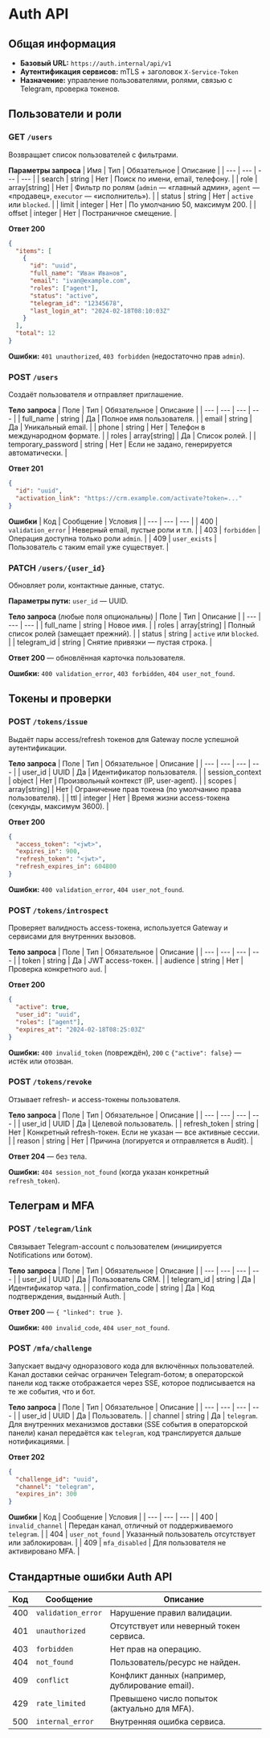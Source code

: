 # Auth API

## Общая информация
- **Базовый URL:** `https://auth.internal/api/v1`
- **Аутентификация сервисов:** mTLS + заголовок `X-Service-Token`
- **Назначение:** управление пользователями, ролями, связью с Telegram, проверка токенов.

## Пользователи и роли

### GET `/users`
Возвращает список пользователей с фильтрами.

**Параметры запроса**
| Имя | Тип | Обязательное | Описание |
| --- | --- | --- | --- |
| search | string | Нет | Поиск по имени, email, телефону. |
| role | array[string] | Нет | Фильтр по ролям (`admin` — «главный админ», `agent` — «продавец», `executor` — «исполнитель»). |
| status | string | Нет | `active` или `blocked`. |
| limit | integer | Нет | По умолчанию 50, максимум 200. |
| offset | integer | Нет | Постраничное смещение. |

**Ответ 200**
```json
{
  "items": [
    {
      "id": "uuid",
      "full_name": "Иван Иванов",
      "email": "ivan@example.com",
      "roles": ["agent"],
      "status": "active",
      "telegram_id": "12345678",
      "last_login_at": "2024-02-18T08:10:03Z"
    }
  ],
  "total": 12
}
```

**Ошибки:** `401 unauthorized`, `403 forbidden` (недостаточно прав `admin`).

### POST `/users`
Создаёт пользователя и отправляет приглашение.

**Тело запроса**
| Поле | Тип | Обязательное | Описание |
| --- | --- | --- | --- |
| full_name | string | Да | Полное имя пользователя. |
| email | string | Да | Уникальный email. |
| phone | string | Нет | Телефон в международном формате. |
| roles | array[string] | Да | Список ролей. |
| temporary_password | string | Нет | Если не задано, генерируется автоматически. |

**Ответ 201**
```json
{
  "id": "uuid",
  "activation_link": "https://crm.example.com/activate?token=..."
}
```

**Ошибки**
| Код | Сообщение | Условия |
| --- | --- | --- |
| 400 | `validation_error` | Неверный email, пустые роли и т.п. |
| 403 | `forbidden` | Операция доступна только роли `admin`. |
| 409 | `user_exists` | Пользователь с таким email уже существует. |

### PATCH `/users/{user_id}`
Обновляет роли, контактные данные, статус.

**Параметры пути:** `user_id` — UUID.

**Тело запроса** (любые поля опциональны)
| Поле | Тип | Описание |
| --- | --- | --- |
| full_name | string | Новое имя. |
| roles | array[string] | Полный список ролей (замещает прежний). |
| status | string | `active` или `blocked`. |
| telegram_id | string | Снятие привязки — пустая строка. |

**Ответ 200** — обновлённая карточка пользователя.

**Ошибки:** `400 validation_error`, `403 forbidden`, `404 user_not_found`.

## Токены и проверки

### POST `/tokens/issue`
Выдаёт пары access/refresh токенов для Gateway после успешной аутентификации.

**Тело запроса**
| Поле | Тип | Обязательное | Описание |
| --- | --- | --- | --- |
| user_id | UUID | Да | Идентификатор пользователя. |
| session_context | object | Нет | Произвольный контекст (IP, user-agent). |
| scopes | array[string] | Нет | Ограничение прав токена (по умолчанию права пользователя). |
| ttl | integer | Нет | Время жизни access-токена (секунды, максимум 3600). |

**Ответ 200**
```json
{
  "access_token": "<jwt>",
  "expires_in": 900,
  "refresh_token": "<jwt>",
  "refresh_expires_in": 604800
}
```

**Ошибки:** `400 validation_error`, `404 user_not_found`.

### POST `/tokens/introspect`
Проверяет валидность access-токена, используется Gateway и сервисами для внутренних вызовов.

**Тело запроса**
| Поле | Тип | Обязательное | Описание |
| --- | --- | --- | --- |
| token | string | Да | JWT access-токен. |
| audience | string | Нет | Проверка конкретного `aud`. |

**Ответ 200**
```json
{
  "active": true,
  "user_id": "uuid",
  "roles": ["agent"],
  "expires_at": "2024-02-18T08:25:03Z"
}
```

**Ошибки:** `400 invalid_token` (повреждён), `200` с `{"active": false}` — истёк или отозван.

### POST `/tokens/revoke`
Отзывает refresh- и access-токены пользователя.

**Тело запроса**
| Поле | Тип | Обязательное | Описание |
| --- | --- | --- | --- |
| user_id | UUID | Да | Целевой пользователь. |
| refresh_token | string | Нет | Конкретный refresh-токен. Если не указан — все активные сессии. |
| reason | string | Нет | Причина (логируется и отправляется в Audit). |

**Ответ 204** — без тела.

**Ошибки:** `404 session_not_found` (когда указан конкретный `refresh_token`).

## Телеграм и MFA

### POST `/telegram/link`
Связывает Telegram-account c пользователем (инициируется Notifications или ботом).

**Тело запроса**
| Поле | Тип | Обязательное | Описание |
| --- | --- | --- | --- |
| user_id | UUID | Да | Пользователь CRM. |
| telegram_id | string | Да | Идентификатор чата. |
| confirmation_code | string | Да | Код подтверждения, выданный Auth. |

**Ответ 200** — `{ "linked": true }`.

**Ошибки:** `400 invalid_code`, `404 user_not_found`.

### POST `/mfa/challenge`
Запускает выдачу одноразового кода для включённых пользователей. Канал доставки сейчас ограничен Telegram-ботом; в операторской панели код также отображается через SSE, которое подписывается на те же события, что и бот.

**Тело запроса**
| Поле | Тип | Обязательное | Описание |
| --- | --- | --- | --- |
| user_id | UUID | Да | Пользователь. |
| channel | string | Да | `telegram`. Для внутренних механизмов доставки (SSE события в операторской панели) канал передаётся как `telegram`, код транслируется дальше нотификациями. |

**Ответ 202**
```json
{
  "challenge_id": "uuid",
  "channel": "telegram",
  "expires_in": 300
}
```

**Ошибки**
| Код | Сообщение | Условия |
| --- | --- | --- |
| 400 | `invalid_channel` | Передан канал, отличный от поддерживаемого `telegram`. |
| 404 | `user_not_found` | Указанный пользователь отсутствует или заблокирован. |
| 409 | `mfa_disabled` | Для пользователя не активировано MFA. |

## Стандартные ошибки Auth API

| Код | Сообщение | Описание |
| --- | --- | --- |
| 400 | `validation_error` | Нарушение правил валидации. |
| 401 | `unauthorized` | Отсутствует или неверный токен сервиса. |
| 403 | `forbidden` | Нет прав на операцию. |
| 404 | `not_found` | Пользователь/ресурс не найден. |
| 409 | `conflict` | Конфликт данных (например, дублирование email). |
| 429 | `rate_limited` | Превышено число попыток (актуально для MFA). |
| 500 | `internal_error` | Внутренняя ошибка сервиса. |
